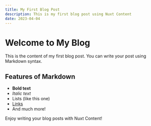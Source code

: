 ```yaml
---
title: My First Blog Post
description: This is my first blog post using Nuxt Content
date: 2023-04-04
---
```


# Welcome to My Blog

This is the content of my first blog post. You can write your post using Markdown syntax.

## Features of Markdown

- **Bold text**
- *Italic text*
- Lists (like this one)
- [Links](https://nuxt.com)
- And much more!

Enjoy writing your blog posts with Nuxt Content!